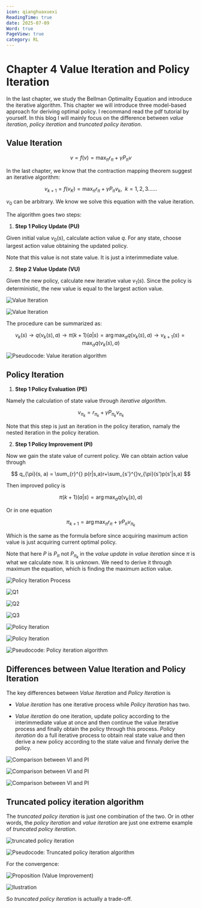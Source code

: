 ```yaml
---
icon: qianghuaxuexi
ReadingTime: true
date: 2025-07-09
Word: true
PageView: true
category: RL
---
```


# Chapter 4 Value Iteration and Policy Iteration

In the last chapter, we study the Bellman Optimality Equation and introduce the iterative algorithm. This chapter we will introduce three model-based approach for deriving optimal policy. I recommand read the pdf tutorial by yourself. In this blog I will mainly focus on the difference between *value iteration*, *policy iteration* and *truncated policy iteration*.


## Value Iteration 

$$
v = f(v) = \max_{\pi} r_{\pi} + \gamma P_{\pi}v
$$

In the last chapter, we know that the contraction mapping theorem
suggest an iterative algorithm:

$$
v_{k+1} = f(v_K) = \max_{\pi} r_{\pi} + \gamma P_{\pi}v_k, \ \ k=1,2,3......
$$

$v_0$ can be arbitrary. We know we solve this equation with the value iteration.

The algorithm goes two steps:

1. **Step 1 Policy Update (PU)** 

Given initial value $v_0(s)$, calculate action value $q$. For any state, choose largest action value obtaining the updated policy.

Note that this value is not state value. It is just a interimmediate value.

2. **Step 2 Value Update (VU)**

Given the new policy, calculate new iterative value $v_1(s)$. Since the policy is deterministic, the new value is equal to the largest action value.

![Value Iteration](https://github.com/RyanLee-ljx/RyanLee-ljx.github.io/blob/image/RL/C4/1.png?raw=true)

![Value Iteration](https://github.com/RyanLee-ljx/RyanLee-ljx.github.io/blob/image/RL/C4/2.png?raw=true)

The procedure can be summarized as:

$$
v_k(s) \to q(v_k(s), a) \to \pi(k+1)(a|s) = \arg\max_{a} q(v_k(s), a) \to v_{k+1}(s) = \max_{a} q(v_k(s), a) 
$$

![Pseudocode: Value iteration algorithm](https://github.com/RyanLee-ljx/RyanLee-ljx.github.io/blob/image/RL/C4/3.png?raw=true)


## Policy Iteration

1. **Step 1 Policy Evaluation (PE)**

Namely the calculation of state value through *iterative algorithm*.

$$
v_{\pi_{k}} = r_{\pi_{k}} + \gamma P_{\pi_{k}}v_{\pi_{k}}
$$

Note that this step is just an iteration in the policy iteration, namaly the nested iteration in the policy iteration.

2. **Step 1 Policy Improvement (PI)**

Now we gain the state value of current policy. We can obtain action value through

$$
q_{\pi}(s, a) = \sum_{r}^{} p(r|s,a)r+\sum_{s'}^{}v_{\pi}(s')p(s'|s,a) 
$$

Then improved policy is 

$$
\pi(k+1)(a|s) = \arg\max_{a} q(v_k(s), a)
$$

Or in one equation

$$
\pi_{k+1} = \arg\max_{\pi} r_{\pi} + \gamma P_{\pi}v_{\pi_{k}}
$$

Which is the same as the formula before since acquiring maximum action value is just acquiring current optimal policy.

Note that here $P$ is $P_{\pi}$ not $P_{\pi_{k}}$ in the *value update* in *value iteration* since $\pi$ is what we calculate now. It is unknown. We need to derive it through maximum the equation, which is finding the maximum action value.

![Policy Iteration Process](https://github.com/RyanLee-ljx/RyanLee-ljx.github.io/blob/image/RL/C4/4.png?raw=true)

![Q1](https://github.com/RyanLee-ljx/RyanLee-ljx.github.io/blob/image/RL/C4/5.png?raw=true)

![Q2](https://github.com/RyanLee-ljx/RyanLee-ljx.github.io/blob/image/RL/C4/6.png?raw=true)

![Q3](https://github.com/RyanLee-ljx/RyanLee-ljx.github.io/blob/image/RL/C4/7.png?raw=true)

![Policy Iteration](https://github.com/RyanLee-ljx/RyanLee-ljx.github.io/blob/image/RL/C4/8.png?raw=true)

![Policy Iteration](https://github.com/RyanLee-ljx/RyanLee-ljx.github.io/blob/image/RL/C4/9.png?raw=true)

![Pseudocode: Policy iteration algorithm](https://github.com/RyanLee-ljx/RyanLee-ljx.github.io/blob/image/RL/C4/10.png?raw=true)

## Differences between Value Iteration and Policy Iteration

The key differences between *Value Iteration* and *Policy Iteration* is

- *Value iteration* has one iterative process while *Policy Iteration* has two.

- *Value iteration* do one iteration, update policy according to the interimmediate value at once and then continue the value iterative process and finally obtain the policy through this process. *Policy iteration* do a full iterative process to obtain real state value and then derive a new policy according to the state value and finnaly derive the policy.

![Comparison between VI and PI](https://github.com/RyanLee-ljx/RyanLee-ljx.github.io/blob/image/RL/C4/11.png?raw=true)

![Comparison between VI and PI](https://github.com/RyanLee-ljx/RyanLee-ljx.github.io/blob/image/RL/C4/12.png?raw=true)

![Comparison between VI and PI](https://github.com/RyanLee-ljx/RyanLee-ljx.github.io/blob/image/RL/C4/13.png?raw=true)

## Truncated policy iteration algorithm

The *truncated policy iteration* is just one combination of the two. Or in other words, the *policy iteration* and *value iteration* are just one extreme example of *truncated policy iteration*.

![truncated policy iteration](https://github.com/RyanLee-ljx/RyanLee-ljx.github.io/blob/image/RL/C4/14.png?raw=true)

![Pseudocode: Truncated policy iteration algorithm](https://github.com/RyanLee-ljx/RyanLee-ljx.github.io/blob/image/RL/C4/15.png?raw=true)

For the convergence:

![Proposition (Value Improvement)](https://github.com/RyanLee-ljx/RyanLee-ljx.github.io/blob/image/RL/C4/16.png?raw=true)

![llustration](https://github.com/RyanLee-ljx/RyanLee-ljx.github.io/blob/image/RL/C4/17.png?raw=true)

So *truncated policy iteration* is actually a trade-off.

